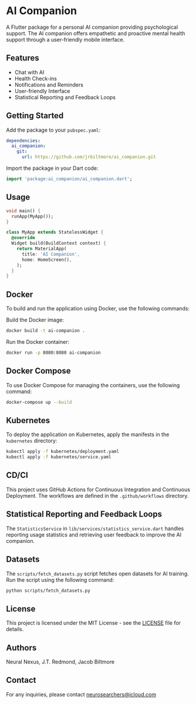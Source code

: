 
# AI Companion

A Flutter package for a personal AI companion providing psychological support. The AI companion offers empathetic and proactive mental health support through a user-friendly mobile interface.

## Features

- Chat with AI
- Health Check-ins
- Notifications and Reminders
- User-friendly Interface
- Statistical Reporting and Feedback Loops

## Getting Started

Add the package to your `pubspec.yaml`:

```yaml
dependencies:
  ai_companion:
    git:
      url: https://github.com/jrbiltmore/ai_companion.git
```

Import the package in your Dart code:

```dart
import 'package:ai_companion/ai_companion.dart';
```

## Usage

```dart
void main() {
  runApp(MyApp());
}

class MyApp extends StatelessWidget {
  @override
  Widget build(BuildContext context) {
    return MaterialApp(
      title: 'AI Companion',
      home: HomeScreen(),
    );
  }
}
```

## Docker

To build and run the application using Docker, use the following commands:

Build the Docker image:
```sh
docker build -t ai-companion .
```

Run the Docker container:
```sh
docker run -p 8080:8080 ai-companion
```

## Docker Compose

To use Docker Compose for managing the containers, use the following command:

```sh
docker-compose up --build
```

## Kubernetes

To deploy the application on Kubernetes, apply the manifests in the `kubernetes` directory:

```sh
kubectl apply -f kubernetes/deployment.yaml
kubectl apply -f kubernetes/service.yaml
```

## CD/CI

This project uses GitHub Actions for Continuous Integration and Continuous Deployment. The workflows are defined in the `.github/workflows` directory.

## Statistical Reporting and Feedback Loops

The `StatisticsService` in `lib/services/statistics_service.dart` handles reporting usage statistics and retrieving user feedback to improve the AI companion.

## Datasets

The `scripts/fetch_datasets.py` script fetches open datasets for AI training. Run the script using the following command:

```sh
python scripts/fetch_datasets.py
```

## License

This project is licensed under the MIT License - see the [LICENSE](LICENSE) file for details.

## Authors

Neural Nexus, J.T. Redmond, Jacob Biltmore

## Contact

For any inquiries, please contact neurosearchers@icloud.com
